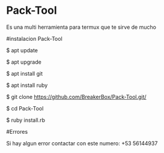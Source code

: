 # Pack-Tool
Es una multi herramienta para termux
que te sirve de mucho

#instalacion Pack-Tool

$ apt update

$ apt upgrade

$ apt install git

$ apt install ruby

$ git clone https://github.com/BreakerBox/Pack-Tool.git/

$ cd Pack-Tool

$ ruby install.rb

#Errores

Si hay algun error contactar con
este numero: +53 56144937
